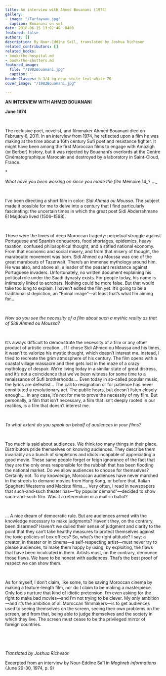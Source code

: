 ```yaml
---
title: An interview with Ahmed Bouanani (1974)
gallery:
- image: "/Tarfayaou.jpg"
  caption: Bouanani on set
date: 2018-06-15 13:02:48 -0400
featured: false
authors: []
description: By Nour-Eddine Saïl, translated by Joshua Richeson
related_contributors: []
related_books:
- book/the-hospital.md
- book/the-shutters.md
featured_image:
  file: "/1982Bouanani.jpg"
  caption: ''
headerClasses: h-3/4 bg-near-white text-white-70
cover_image: "/1982Bouanani.jpg"

---
```

**AN INTERVIEW WITH AHMED BOUANANI**

**June 1974**

 

The reclusive poet, novelist, and filmmaker Ahmed Bouanani died on February 6, 2011. In an interview from 1974, he reflected upon a film he was making at the time about a 16th century Sufi poet and resistance fighter. It might have been among the first Moroccan films to engage with Amazigh (or Berber) history, but it was rejected by Bouanani’s overlords at the Centre Cinématographique Marocain and destroyed by a laboratory in Saint-Cloud, France. 

\*

_What have you been working on since you made the film_ Mémoire 14_? …_

 

I’ve been directing a short film in color: _Sidi Ahmed ou Moussa._ The subject made it possible for me to delve into a century that I find particularly fascinating: the uncertain times in which the great poet Sidi Abderrahmane El Majdoub lived (1506–1568). 

 

These were the times of deep Moroccan tragedy: perpetual struggle against Portuguese and Spanish conquerors, food shortages, epidemics, heavy taxation, confused philosophical thought, and a stifled national economy. From that economic and social misery, and from that misery of thought, the maraboutic movement was born. Sidi Ahmed ou Moussa was one of the great marabouts of Tazerwalt. There’s an immense mythology around him. He was also, and above all, a leader of the peasant resistance against Portuguese invaders. Unfortunately, no written document explaining his political role under the Saadi dynasty exists. For people today, his name is intimately linked to acrobats. Nothing could be more false. But that would take too long to explain. I haven’t edited the film yet. It’s going to be a traditionalist depiction, an “Épinal image”—at least that’s what I’m aiming for…

 

_How do you see the necessity of a film about such a mythic reality as that of Sidi Ahmed ou Moussa?_

 

It’s always difficult to demonstrate the necessity of a film or any other product of artistic creation… If I chose Sidi Ahmed ou Moussa and his times, it wasn’t to valorize his mystic thought, which doesn’t interest me. Instead, I tried to recreate the grim atmosphere of his century. The film opens with a coastal village massacre and then gets lost in the maze of a crazy mythology of despair. We’re living today in a similar state of great distress, and it’s not a coincidence that we’ve been witness for some time to a renaissance of Sufi brotherhoods…. Even today in so-called popular music, the lyrics are defeatist… The call to resignation or for patience has never constituted a revolutionary act. The public hears, but doesn’t listen closely enough…. In any case, it’s not for me to prove the necessity of my film. But personally, a film that isn’t necessary, a film that isn’t deeply rooted in our realities, is a film that doesn’t interest me.

 

_To what extent do you speak on behalf of audiences in your films?_ 

 

Too much is said about audiences. We think too many things in their place. Distributors pride themselves on knowing audiences. They describe them invariably as a bunch of simpletons and idiots incapable of appreciating a good movie. These same people forget or feign ignorance of the fact that they are the only ones responsible for the rubbish that has been flooding the national market. Do we allow audiences to choose for themselves? Certainly not. To my knowledge, Moroccan audiences have never marched in the streets to demand movies from Hong Kong, or before that, Italian Spaghetti Westerns and Maciste films_._ Very often, I read in newspapers that such-and-such theater has—“by popular demand”—decided to show such-and-such film. Was it a referendum or a mail-in ballot?  

 

… A nice dream of democratic rule. But are audiences armed with the knowledge necessary to make judgments? Haven’t they, on the contrary, been disarmed? Haven’t we dulled their sense of judgment and clarity to the point that they can’t take healthy measures to protect themselves against the toxic policies of box offices? So, what’s the right attitude? I say: a creator, in theater or in cinema—a self-respecting artist—must never try to please audiences, to make them happy by using, by exploiting, the flaws that have been inculcated in them. Artists must, on the contrary, denounce those flaws. We have to be honest with audiences. That’s the best proof of respect we can show them.  

 

As for myself, I don’t claim, like some, to be saving Moroccan cinema by making a feature-length film, nor do I claim to be making a masterpiece. Only fools nurture that kind of idiotic pretension. I’m even asking for the right to make bad movies—and I’m not trying to be clever. My only ambition—and it’s the ambition of all Moroccan filmmakers—is to get audiences used to seeing themselves on the screen, seeing their own problems on the screen, and from that, being able to judge themselves and the society in which they live. The screen must cease to be the privileged mirror of foreign countries. 

 

 

_Translated by Joshua Richeson_

Excerpted from an interview by Nour-Eddine Saïl in _Maghreb informations_ (June 29-30, 1974, p. 9)

 

 

 
